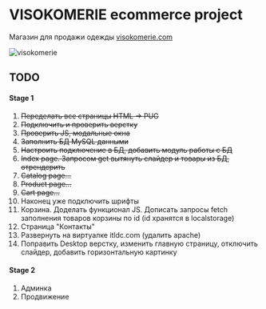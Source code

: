 # VISOKOMERIE ecommerce project

Магазин для продажи одежды [visokomerie.com](https://visokomerie.ru/)

![visokomerie](https://user-images.githubusercontent.com/22370622/173572199-db60551a-badd-48e9-8c48-454f9bd76e64.gif)


## TODO
#### Stage 1         
1. <s>Переделать все страницы HTML -> PUG</s>
2. <s>Подключить и проверить верстку</s>
3. <s>Проверить JS, модальные окна</s>
4. <s>Заполнить БД MySQL данными</s>
5. <s>Настроить подключение в БД, добавить модуль работы с БД</s>
6. <s>Index page. Запросом get вытянуть слайдер и товары из БД, отрендерить</s>
7. <s>Catalog page...</s>
8. <s>Product page...</s>
9. <s>Cart page...</s>
10. Наконец уже подключить шрифты
11. Корзина. Доделать функционал JS. Дописать запросы fetch заполнения товаров корзины по id (id хранятся в localstorage)
12. Страница "Контакты"
13. Развернуть на виртуалке itldc.com (удалить apache)
14. Поправить Desktop верстку, изменить главную страницу, отключить слайдер, добавить горизонтальную картинку

#### Stage 2 
1. Админка
2. Продвижение
